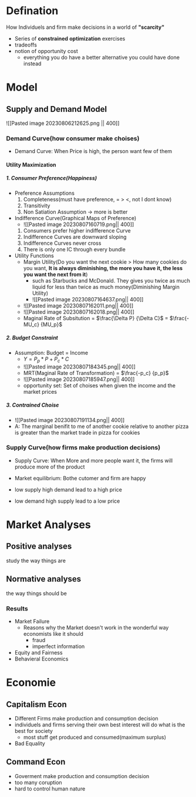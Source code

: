 # Defination
How Individuels and firm make decisions in a world of **"scarcity"**
- Series of **constrained** **optimization** exercises
- tradeoffs
- notion of opportunity cost
	- everything you do have a better alternative you could have done instead

# Model

## Supply and Demand Model
![[Pasted image 20230806212625.png || 400]]

### Demand Curve(how consumer make choises)
- Demand Curve: When Price is high, the person want few of them


#### Utility Maximization


##### 1. Consumer Preference(Happiness)
- Preference Assumptions
	1. Completeness(must have preference, = > <, not I dont know)
	2. Transitivity
	3. Non Satiation Assumption -> more is better
- Indifference Curve(Graphical Maps of Preference)
	- ![[Pasted image 20230807160719.png|| 400]]
	1. Consumers prefer higher indifference Curve
	2. Indifference Curves are downward sloping
	3. Indifference Curves never cross
	4. There is only one IC through every bundle
- Utility Functions
	- Margin Utility(Do you want the next cookie > How many cookies do you want, **It is always diminishing, the more you have it, the less you want the next from it**)
		- such as Starbucks and McDonald. They gives you twice as much liquid for less than twice as much money(Diminishing Margin Utility)
		- ![[Pasted image 20230807164637.png|| 400]]
	- ![[Pasted image 20230807162011.png|| 400]]
	- ![[Pasted image 20230807162018.png|| 400]]
	- Maginal Rate of Subsitution = $\frac{\Delta P} {\Delta C}$ = $\frac{-MU_c} {MU_p}$

##### 2. Budget Constraint
- Assumption: Budget = Income
	- $Y = P_p *P + P_c * C$
	- ![[Pasted image 20230807184345.png|| 400]]
	- MRT(Maginal Rate of Transformation) = $\frac{-p_c} {p_p}$
	- ![[Pasted image 20230807185947.png|| 400]]
	- opportunity set: Set of choises when given the income and the market prices

##### 3. Contrained Choise
- ![[Pasted image 20230807191134.png|| 400]]
- A: The marginal benifit to me of another cookie relative to another pizza is greater than the market trade in pizza for cookies


### Supply Curve(how firms make production decisions)
- Supply Curve: When More and more people want it, the firms will produce more of the product


- Market equilibrium: Bothe cutomer and firm are happy

- low supply high demand lead to a high price
- low demand high supply lead to a low price

# Market Analyses
## Positive analyses
study the way things are

## Normative analyses
the way things should be 

### Results
- Market Failure
	- Reasons why the Market doesn't work in the wonderful way economists like it should
		- fraud
		- imperfect information
- Equity and Fairness
- Behavieral Economics

# Economie
## Capitalism Econ
- Different Firms make production and consumption decision
- individuels and firms serving their own best interest will do what is the best for society
	- most stuff get produced and consumed(maximum surplus)
- Bad Equality
## Command Econ
- Goverment make production and consumption decision
- too many coruption
- hard to control human nature